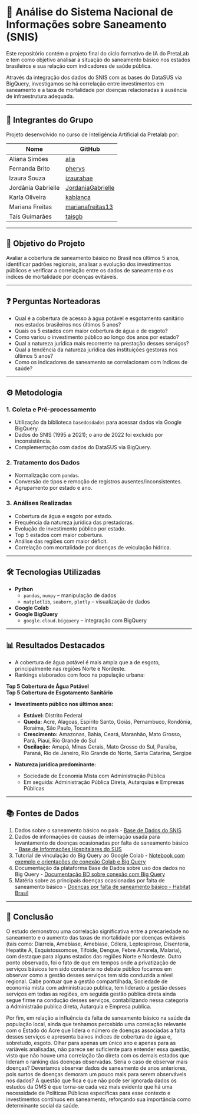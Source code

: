 
# 🧪 Análise do Sistema Nacional de Informações sobre Saneamento (SNIS)

Este repositório contém o projeto final do ciclo formativo de IA do PretaLab e tem como objetivo analisar a situação do saneamento básico nos estados brasileiros e sua relação com indicadores de saúde pública. 

Através da integração dos dados do SNIS com as bases do DataSUS via BigQuery, investigamos se há correlação entre investimentos em saneamento e a taxa de mortalidade por doenças relacionadas à ausência de infraestrutura adequada.

---

## 👥 Integrantes do Grupo

Projeto desenvolvido no curso de Inteligência Artificial da Pretalab por:

| Nome               | GitHub                                                                 |
|--------------------|------------------------------------------------------------------------|
| Aliana Simões      | [alia](https://github.com/alia)                                        |
| Fernanda Brito     | [pherys](https://github.com/pherys)                                    |
| Izaura Souza       | [izaurahae](https://github.com/izaurahae)                              |
| Jordânia Gabrielle | [JordaniaGabrielle](https://github.com/JordaniaGabrielle)              |
| Karla Oliveira     | [kabianca](https://github.com/kabianca)                                |
| Mariana Freitas    | [marianafreitas13](https://github.com/marianafreitas13)                |
| Taís Guimarães     | [taisgb](https://github.com/taisgb)                                    |

---

## 🎯 Objetivo do Projeto

Avaliar a cobertura de saneamento básico no Brasil nos últimos 5 anos, identificar padrões regionais, analisar a evolução dos investimentos públicos e verificar a correlação entre os dados de saneamento e os índices de mortalidade por doenças evitáveis.

---

## ❓ Perguntas Norteadoras

- Qual é a cobertura de acesso à água potável e esgotamento sanitário nos estados brasileiros nos últimos 5 anos?
- Quais os 5 estados com maior cobertura de água e de esgoto?
- Como variou o investimento público ao longo dos anos por estado?
- Qual a natureza jurídica mais recorrente na prestação desses serviços?
- Qual a tendência da natureza jurídica das instituições gestoras nos últimos 5 anos?
- Como os indicadores de saneamento se correlacionam com índices de saúde?

---

## ⚙️ Metodologia

### 1. Coleta e Pré-processamento

- Utilização da biblioteca `basedosdados` para acessar dados via Google BigQuery.
- Dados do SNIS (1995 a 2021); o ano de 2022 foi excluído por inconsistência.
- Complementação com dados do DataSUS via BigQuery.

### 2. Tratamento dos Dados

- Normalização com `pandas`.
- Conversão de tipos e remoção de registros ausentes/inconsistentes.
- Agrupamento por estado e ano.

### 3. Análises Realizadas

- Cobertura de água e esgoto por estado.
- Frequência da natureza jurídica das prestadoras.
- Evolução de investimento público por estado.
- Top 5 estados com maior cobertura.
- Análise das regiões com maior déficit.
- Correlação com mortalidade por doenças de veiculação hídrica.

---

## 🛠️ Tecnologias Utilizadas

- **Python**
  - `pandas`, `numpy` – manipulação de dados
  - `matplotlib`, `seaborn`, `plotly` – visualização de dados
- **Google Colab**
- **Google BigQuery**
  - `google.cloud.bigquery` – integração com BigQuery

---

## 📊 Resultados Destacados

- A cobertura de água potável é mais ampla que a de esgoto, principalmente nas regiões Norte e Nordeste.
- Rankings elaborados com foco na população urbana:

**Top 5 Cobertura de Água Potável**  
**Top 5 Cobertura de Esgotamento Sanitário**

- **Investimento público nos últimos anos:**
  - **Estável:** Distrito Federal
  - **Queda:** Acre, Alagoas, Espírito Santo, Goiás, Pernambuco, Rondônia, Roraima, São Paulo, Tocantins
  - **Crescimento:** Amazonas, Bahia, Ceará, Maranhão, Mato Grosso, Pará, Piauí, Rio Grande do Sul
  - **Oscilação:** Amapá, Minas Gerais, Mato Grosso do Sul, Paraíba, Paraná, Rio de Janeiro, Rio Grande do Norte, Santa Catarina, Sergipe

- **Natureza jurídica predominante:**  
  - Sociedade de Economia Mista com Administração Pública
  - Em seguida: Administração Pública Direta, Autarquias e Empresas Públicas

---

## 📚 Fontes de Dados

1. Dados sobre o saneamento básico no país - [Base de Dados do SNIS](https://basedosdados.org/dataset/2a543ad8-3cdb-4047-9498-efe7fb8ed697?table=df7cf198-4889-4baf-bb77-4e0e28eb90ca)
2. Dados de informações de causas de internação usada para levantamento de doenças ocasionadas por falta de saneamento básico - [Base de Informações Hospitalares do SUS](https://basedosdados.org/dataset/ff933265-8b61-4458-877a-173b3f38102b?table=74f616d0-933c-4198-9f8e-00858eff807d)
3. Tutorial de vinculação do Big Query ao Google Colab - [Notebook com exemplo e orientações de conexão Colab e Big Query](https://colab.research.google.com/drive/1_DeLAGUiC3SFOahmwpyF5iBtJZ6rzttA?usp=sharing)
4. Documentação da plataforma Base de Dados sobre uso dos dados no Big Query - [Documentação BD sobre conexão com Big Query](https://basedosdados.org/docs/home#acessando-tabelas-tratadas-bd)
5. Matéria sobre as principais doenças ocasionadas por falta de saneamento básico - [Doenças por falta de saneamento básico - Habitat Brasil](https://habitatbrasil.org.br/doencas-falta-de-saneamento-basico/)

---

## 📌 Conclusão

O estudo demonstrou uma correlação significativa entre a precariedade no saneamento e o aumento das taxas de mortalidade por doenças evitáveis (tais como: Diarreia, Amebíase, Amebiase, Cólera, Leptospirose, Disenteria, Hepatite A, Esquistossomose, Tifoide, Dengue, Febre Amarela, Malaria), com destaque para alguns estados das regiões Norte e Nordeste. 
Outro ponto observado, foi o fato de que em tempos onde a privatização de serviços básicos tem sido constante no debate público focamos em observar como a gestão desses serviços tem sido conduzida a nível regional. 
Cabe pontuar que a gestão compartilhada, Sociedade de economia mista com administracao publica, tem liderado a gestão desses serviços em todas as regiões, em seguida gestão pública direta ainda segue firme na condução desses serviços, contabilizando nessa categoria a Administraão publica direta, Autarquia e Empresa publica.

Por fim, em relação a influência da falta de saneamento básico na saúde da população local, ainda que tenhamos percebido uma correlação relevante com o Estado do Acre que lidera o número de doenças associadas a falta desses serviços e apresenta baixos indices de cobertura de água e, sobretudo, esgoto. Olhar para apenas um único ano e apenas para as variáveis analisadas, não parece ser suficiente para entender essa questão, visto que não houve uma correlação tão direta com os demais estados que lideram o ranking das doenças observadas. 
Seria o caso de observar mais doenças? Deveríamos observar dados de saneamento de anos anteriores, pois surtos de doenças demoram um pouco mais para serem observáveis nos dados? A questão que fica e que não pode ser ignorada dados os estudos da OMS é que torna-se cada vez mais evidente que há uma necessidade de Políticas Públicas específicas para esse contexto e investimentos contínuos em saneamento, reforçando sua importância como determinante social da saúde.

